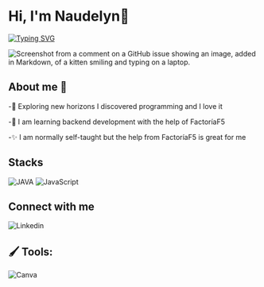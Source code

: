 # Hi, I'm Naudelyn👋

[![Typing SVG](https://readme-typing-svg.demolab.com/?lines=BackEnd+Developer;In+Progress)](https://git.io/typing-svg)

![Screenshot from a comment on a GitHub issue showing an image, added in Markdown, of a kitten smiling and typing on a laptop.](https://i.pinimg.com/originals/1b/e0/05/1be0050b393f6c4f9fe7eccfd8856a40.gif)

## About me 🦋

-🔭 Exploring new horizons I discovered programming and I love it

-🌱 I am learning backend development with the help of FactoríaF5

-✨ I am normally self-taught but the help from FactoríaF5 is great for me

## Stacks
![JAVA](https://encrypted-tbn0.gstatic.com/images?q=tbn:ANd9GcTlg0pzJwOVlglWUpu2cq8ezPC03608d8qV_g&s) ![JavaScript](https://avatars.githubusercontent.com/u/1778284?s=200&v=4)

## Connect with me

![Linkedin](https://1000marcas.net/wp-content/uploads/2020/01/Logo-Linkedin-500x313.png)

## 🖌 Tools:

![Canva](https://static.canva.com/web/images/8439b51bb7a19f6e65ce1064bc37c197.svg)

<!---
NaudelynLucena/NaudelynLucena is a ✨ special ✨ repository because its `README.md` (this file) appears on your GitHub profile.
You can click the Preview link to take a look at your changes.
--->
